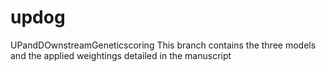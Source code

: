 # updog
UPandDOwnstreamGeneticscoring
This branch contains the three models and the applied weightings detailed in the manuscript
